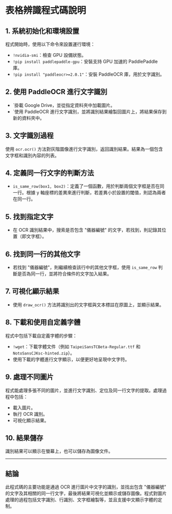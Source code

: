 # 表格辨識程式碼說明

## 1. 系統初始化和環境設置

程式開始時，使用以下命令來設置運行環境：
- `!nvidia-smi`：檢查 GPU 設備狀態。
- `!pip install paddlepaddle-gpu`：安裝支持 GPU 加速的 PaddlePaddle 庫。
- `!pip install "paddleocr>=2.0.1"`：安裝 PaddleOCR 庫，用於文字識別。

## 2. 使用 PaddleOCR 進行文字識別

- `掛載 Google Drive，並從指定資料夾中加載圖片。
- `使用 PaddleOCR 進行文字識別，並將識別結果繪製回圖片上，將結果保存到新的資料夾中。

## 3. 文字識別過程

使用 `ocr.ocr()` 方法對灰階圖像進行文字識別，返回識別結果。結果為一個包含文字框和識別內容的列表。

## 4. 定義同一行文字的判斷方法

- `is_same_row(box1, box2)`：定義了一個函數，用於判斷兩個文字框是否在同一行。根據 y 軸座標的差異來進行判斷，若差異小於設置的閾值，則認為兩者在同一行。

## 5. 找到指定文字

- 在 OCR 識別結果中，搜索是否包含 "儀器編號" 的文字，若找到，則記錄其位置（即文字框）。

## 6. 找到同一行的其他文字

- 若找到 "儀器編號"，則繼續檢查該行中的其他文字框，使用 `is_same_row` 判斷是否為同一行，並將符合條件的文字加入結果。

## 7. 可視化顯示結果

- 使用 `draw_ocr()` 方法將識別出的文字框與文本標註在原圖上，並顯示結果。

## 8. 下載和使用自定義字體

程式中包括下載自定義字體的步驟：
- `!wget`：下載字體文件（例如 `TaipeiSansTCBeta-Regular.ttf` 和 `NotoSansCJKsc-hinted.zip`）。
- 使用下載的字體進行文字顯示，以便更好地呈現中文字符。

## 9. 處理不同圖片

程式能處理多張不同的圖片，並進行文字識別、定位及同一行文字的提取。處理過程中包括：
- 載入圖片。
- 執行 OCR 識別。
- 可視化顯示結果。

## 10. 結果儲存

識別結果可以顯示在螢幕上，也可以儲存為圖像文件。

---

## 結論

此程式碼的主要功能是通過 OCR 進行圖片中文字的識別，並找出包含 "儀器編號" 的文字及其相關的同一行文字，最後將結果可視化並顯示或儲存圖像。程式對圖片處理的過程包括文字識別、行識別、文字框繪製等，並且支援中文顯示字體的定制。
